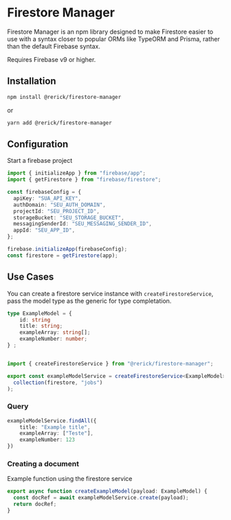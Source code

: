 
# Firestore Manager

Firestore Manager is an npm library designed to make Firestore easier to use with a syntax closer to popular ORMs like TypeORM and Prisma, rather than the default Firebase syntax.

Requires Firebase v9 or higher.

## Installation

```bash
npm install @rerick/firestore-manager
```

or

```bash
yarn add @rerick/firestore-manager
```


## Configuration

Start a firebase project

```typescript
import { initializeApp } from "firebase/app";
import { getFirestore } from "firebase/firestore";

const firebaseConfig = {
  apiKey: "SUA_API_KEY",
  authDomain: "SEU_AUTH_DOMAIN",
  projectId: "SEU_PROJECT_ID",
  storageBucket: "SEU_STORAGE_BUCKET",
  messagingSenderId: "SEU_MESSAGING_SENDER_ID",
  appId: "SEU_APP_ID",
};

firebase.initializeApp(firebaseConfig);
const firestore = getFirestore(app);
```

## Use Cases


You can create a firestore service instance with `createFirestoreService`, pass the model type as the generic for type completation.

```typescript
type ExampleModel = {
    id: string
    title: string;
    exampleArray: string[];
    exampleNumber: number;
} ;


import { createFirestoreService } from "@rerick/firestore-manager";

export const exampleModelService = createFirestoreService<ExampleModel>(
  collection(firestore, "jobs")
);
```
### Query

```typescript
exampleModelService.findAll({
    title: "Example title",
    exampleArray: ["Teste"],
    exampleNumber: 123
})
```

### Creating a document
Example function using the firestore service  

```typescript
export async function createExampleModel(payload: ExampleModel) {
  const docRef = await exampleModelService.create(payload);
  return docRef;
}
```